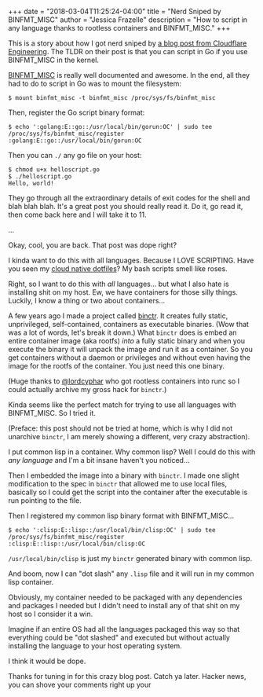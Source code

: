 +++
date = "2018-03-04T11:25:24-04:00"
title = "Nerd Sniped by BINFMT_MISC"
author = "Jessica Frazelle"
description = "How to script in any language thanks to rootless containers and BINFMT_MISC."
+++

This is a story about how I got nerd sniped by 
[a blog post from Cloudflare Engineering](https://blog.cloudflare.com/using-go-as-a-scripting-language-in-linux/).
The TLDR on their post is that you can script in Go if you use BINFMT\_MISC in
the kernel.

[BINFMT\_MISC](https://www.kernel.org/doc/html/v4.14/admin-guide/binfmt-misc.html) is really well documented and awesome. In the end, all they had to do to 
script in Go was to mount the filesystem:

```console
$ mount binfmt_misc -t binfmt_misc /proc/sys/fs/binfmt_misc
```

Then, register the Go script binary format:

```console
$ echo ':golang:E::go::/usr/local/bin/gorun:OC' | sudo tee /proc/sys/fs/binfmt_misc/register
:golang:E::go::/usr/local/bin/gorun:OC
```

Then you can `./` any go file on your host:

```console
$ chmod u+x helloscript.go
$ ./helloscript.go
Hello, world!
```

They go through all the extraordinary details of exit codes for the shell and
blah blah blah. It's a great post you should really read it. Do it, go read it,
then come back here and I will take it to 11.

...

Okay, cool, you are back. That post was dope right?

I kinda want to do this with all languages. Because I LOVE SCRIPTING. Have you
seen my [cloud native dotfiles](https://github.com/jessfraz/dotfiles)? My bash
scripts smell like roses.

Right, so I want to do this with _all_ languages... but what I also hate is
installing shit on my host. Ew, we have containers for those silly things. 
Luckily, I know a thing or two about containers...

A few years ago I made a project called 
[binctr](https://github.com/jessfraz/binctr). 
It creates fully static, unprivileged, self-contained, containers as 
executable binaries. (Wow that was a lot of words, let's break it down.) What
`binctr` does is embed an entire container image (aka rootfs) _into_ a fully
static binary and when you execute the binary it will unpack the image and run
it as a container. So you get containers without a daemon or privileges and
without even having the image for the rootfs of the container. You just need
this one binary.

(Huge thanks to [@lordcyphar](https://twitter.com/lordcyphar) who got rootless
containers into runc so I could actually archive my gross hack for `binctr`.)

Kinda seems like the perfect match for trying to use all languages with
BINFMT\_MISC. So I tried it.

(Preface: this post should not be tried at home, which is why I did not
unarchive `binctr`, I am merely showing a different, very crazy abstraction).

I put common lisp in a container. Why common lisp? Well I could do this with
_any language_ and I'm a bit insane haven't you noticed...

Then I embedded the image into a binary with `binctr`. I made one slight
modification to the spec in `binctr` that allowed me to use local files,
basically so I could get the script into the container after the executable is
run pointing to the file.

Then I registered my common lisp binary format with BINFMT\_MISC...

```console
$ echo ':clisp:E::lisp::/usr/local/bin/clisp:OC' | sudo tee /proc/sys/fs/binfmt_misc/register
:clisp:E::lisp::/usr/local/bin/clisp:OC
```

`/usr/local/bin/clisp` is just my `binctr` generated binary with common lisp.

And boom, now I can "dot slash" any `.lisp` file and it will run in my common
lisp container.

Obviously, my container needed to be packaged with any dependencies and packages
I needed but I didn't need to install any of that shit on my host so I consider
it a win.

Imagine if an entire OS had all the languages packaged this way so that
everything could be "dot slashed" and executed but without actually installing
the language to your host operating system.

I think it would be dope.

Thanks for tuning in for this crazy blog post. Catch ya later. 
Hacker news, you can shove your comments right up your

